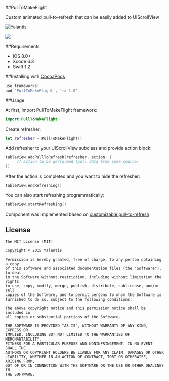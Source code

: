 
##PullToMakeFlight

Custom animated pull-to-refresh that can be easily added to UIScrollView

[![Yalantis](https://raw.githubusercontent.com/Yalantis/PullToMakeFlight/master/PullToMakeFlightDemo/Resources/badge_dark.png)](http://yalantis.com/?utm_source=github)

<img src="https://raw.githubusercontent.com/Yalantis/PullToMakeFlight/master/PullToMakeFlightDemo/Resources/tours-pull-airplane.gif" />

##Requirements
- iOS 8.0+
- Xcode 6.3
- Swift 1.2

##Installing with [CocoaPods](https://cocoapods.org)

```ruby
use_frameworks!
pod 'PullToMakeFlight', '~> 1.0'
```

##Usage

At first, import PullToMakeFlight framework:

```swift
import PullToMakeFlight
```

Create refresher:


```swift
let refresher = PullToMakeFlight()
```

Add refresher to your UIScrollView subclass and provide action block:

```swift
tableView.addPullToRefresh(refresher, action: {
     // action to be performed (pull data from some source)
})
```

After the action is completed and you want to hide the refresher:

```swift
tableView.endRefreshing()
```
 
You can also start refreshing programmatically:

```swift
tableView.startRefreshing()
```

Component was implemented based on [customizable pull-to-refresh](https://github.com/Yalantis/PullToRefresh)

## License

	The MIT License (MIT)

	Copyright © 2015 Yalantis

	Permission is hereby granted, free of charge, to any person obtaining a copy
	of this software and associated documentation files (the "Software"), to deal
	in the Software without restriction, including without limitation the rights
	to use, copy, modify, merge, publish, distribute, sublicense, and/or sell
	copies of the Software, and to permit persons to whom the Software is
	furnished to do so, subject to the following conditions:

	The above copyright notice and this permission notice shall be included in
	all copies or substantial portions of the Software.

	THE SOFTWARE IS PROVIDED "AS IS", WITHOUT WARRANTY OF ANY KIND, EXPRESS OR
	IMPLIED, INCLUDING BUT NOT LIMITED TO THE WARRANTIES OF MERCHANTABILITY,
	FITNESS FOR A PARTICULAR PURPOSE AND NONINFRINGEMENT. IN NO EVENT SHALL THE
	AUTHORS OR COPYRIGHT HOLDERS BE LIABLE FOR ANY CLAIM, DAMAGES OR OTHER
	LIABILITY, WHETHER IN AN ACTION OF CONTRACT, TORT OR OTHERWISE, ARISING FROM,
	OUT OF OR IN CONNECTION WITH THE SOFTWARE OR THE USE OR OTHER DEALINGS IN
	THE SOFTWARE.
